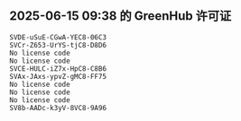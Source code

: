 ## 2025-06-15 09:38 的 GreenHub 许可证
```
SVDE-uSuE-CGwA-YEC8-06C3
SVCr-Z653-UrYS-tjC8-D8D6
No license code
No license code
SVCE-HULC-iZ7x-HpC8-C8B6
SVAx-JAxs-ypvZ-gMC8-FF75
No license code
No license code
No license code
SV8b-AADc-k3yV-8VC8-9A96
```
